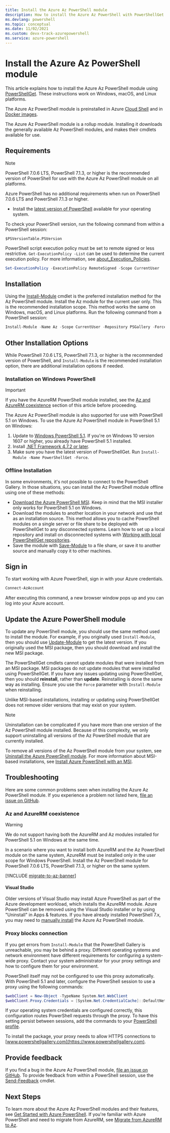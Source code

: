 ```yaml
---
title: Install the Azure Az PowerShell module
description: How to install the Azure Az PowerShell with PowerShellGet
ms.devlang: powershell
ms.topic: conceptual
ms.date: 11/02/2021
ms.custom: devx-track-azurepowershell
ms.service: azure-powershell
---
```


# Install the Azure Az PowerShell module

This article explains how to install the Azure Az PowerShell module using
[PowerShellGet](/powershell/scripting/gallery/installing-psget). These instructions work on Windows,
macOS, and Linux platforms.

The Azure Az PowerShell module is preinstalled in Azure
[Cloud Shell](/azure/cloud-shell/overview) and in [Docker images](azureps-in-docker.md).

The Azure Az PowerShell module is a rollup module. Installing it downloads the generally available
Az PowerShell modules, and makes their cmdlets available for use.

## Requirements

> [!NOTE]
> PowerShell 7.0.6 LTS, PowerShell 7.1.3, or higher is the recommended version of PowerShell for
> use with the Azure Az PowerShell module on all platforms.

Azure PowerShell has no additional requirements when run on PowerShell 7.0.6 LTS and PowerShell
7.1.3 or higher.

- Install the
 [latest version of PowerShell](/powershell/scripting/install/installing-powershell) available for
 your operating system.

To check your PowerShell version, run the following command from within a PowerShell session:

```azurepowershell
$PSVersionTable.PSVersion
```

PowerShell script execution policy must be set to remote signed or less restrictive.
`Get-ExecutionPolicy -List` can be used to determine the current execution policy. For more
information, see
[about_Execution_Policies](/powershell/module/microsoft.powershell.core/about/about_execution_policies).

```powershell
Set-ExecutionPolicy -ExecutionPolicy RemoteSigned -Scope CurrentUser
```

## Installation

Using the [Install-Module](/powershell/module/powershellget/install-module) cmdlet is the preferred
installation method for the Az PowerShell module. Install the Az module for the current user only.
This is the recommended installation scope. This method works the same on Windows, macOS, and Linux
platforms. Run the following command from a PowerShell session:

```powershell
Install-Module -Name Az -Scope CurrentUser -Repository PSGallery -Force
```

## Other Installation Options

While PowerShell 7.0.6 LTS, PowerShell 7.1.3, or higher is the recommended version of PowerShell,
and `Install-Module` is the recommended installation option, there are additional installation
options if needed.

### Installation on Windows PowerShell

> [!IMPORTANT]
> If you have the AzureRM PowerShell module installed, see the
> [Az and AzureRM coexistence](install-az-ps.md#az-and-azurerm-coexistence) section of this article
> before proceeding.

The Azure Az PowerShell module is also supported for use with PowerShell 5.1 on Windows. To use the
Azure Az PowerShell module in PowerShell 5.1 on Windows:

1. Update to
   [Windows PowerShell 5.1](/powershell/scripting/windows-powershell/install/installing-windows-powershell#upgrading-existing-windows-powershell).
   If you're on Windows 10 version 1607 or higher, you already have PowerShell 5.1 installed.
2. Install [.NET Framework 4.7.2 or later](/dotnet/framework/install).
3. Make sure you have the latest version of PowerShellGet. Run `Install-Module -Name PowerShellGet -Force`.

### Offline Installation

In some environments, it's not possible to connect to the PowerShell Gallery. In those situations,
you can install the Az PowerShell module offline using one of these methods:

- [Download the Azure PowerShell MSI](install-az-ps-msi.md). Keep in mind that the MSI installer
  only works for PowerShell 5.1 on Windows.
- Download the modules to another location in your network and use that as an installation source.
  This method allows you to cache PowerShell modules on a single server or file share to be deployed
  with PowerShellGet to any disconnected systems. Learn how to set up a local repository and install
  on disconnected systems with
  [Working with local PowerShellGet repositories](/powershell/scripting/gallery/how-to/working-with-local-psrepositories).
- Save the module with [Save-Module](/powershell/module/PowershellGet/Save-Module) to a file share,
  or save it to another source and manually copy it to other machines.

## Sign in

To start working with Azure PowerShell, sign in with your Azure credentials.

```powershell
Connect-AzAccount
```

After executing this command, a new browser window pops up and you can log into your Azure account.

## Update the Azure PowerShell module

To update any PowerShell module, you should use the same method used to install the module. For
example, if you originally used `Install-Module`, then you should use
[Update-Module](/powershell/module/powershellget/update-module) to get the latest version. If you
originally used the MSI package, then you should download and install the new MSI package.

The PowerShellGet cmdlets cannot update modules that were installed from an MSI package. MSI
packages do not update modules that were installed using PowerShellGet. If you have any issues
updating using PowerShellGet, then you should **reinstall**, rather than **update**. Reinstalling is
done the same way as installing. Ensure you use the `Force` parameter with `Install-Module` when
reinstalling.

Unlike MSI-based installations, installing or updating using PowerShellGet does not remove older
versions that may exist on your system.

> [!NOTE]
> Uninstallation can be complicated if you have more than one version of the Az PowerShell module
> installed. Because of this complexity, we only support uninstalling all versions of the Az
> PowerShell module that are currently installed.

To remove all versions of the Az PowerShell module from your system, see
[Uninstall the Azure PowerShell module](uninstall-az-ps.md). For more information about MSI-based
installations, see [Install Azure PowerShell with an MSI](install-az-ps-msi.md).

## Troubleshooting

Here are some common problems seen when installing the Azure Az PowerShell module. If you experience
a problem not listed here,
[file an issue on GitHub](https://github.com/azure/azure-powershell/issues).

### Az and AzureRM coexistence

> [!WARNING]
> We do not support having both the AzureRM and Az modules installed for PowerShell 5.1 on Windows
> at the same time.

In a scenario where you want to install both AzureRM and the Az PowerShell module on the same
system, AzureRM must be installed only in the user scope for Windows PowerShell. Install the Az
PowerShell module for PowerShell 7.0.6 LTS, PowerShell 7.1.3, or higher on the same system.

[!INCLUDE [migrate-to-az-banner](../../includes/migrate-to-az-banner.md)]

#### Visual Studio

Older versions of Visual Studio may install Azure PowerShell as part of the Azure development
workload, which installs the AzureRM module. Azure PowerShell can be removed using the Visual Studio
installer or by using "Uninstall" in Apps & features. If you have already installed PowerShell 7.x,
you may need to [manually install](install-az-ps.md#installation) the Azure Az PowerShell module.

### Proxy blocks connection

If you get errors from `Install-Module` that the PowerShell Gallery is unreachable, you may be
behind a proxy. Different operating systems and network environment have different requirements for
configuring a system-wide proxy. Contact your system administrator for your proxy settings and how
to configure them for your environment.

PowerShell itself may not be configured to use this proxy automatically. With PowerShell 5.1 and
later, configure the PowerShell session to use a proxy using the following commands:

```powershell
$webClient = New-Object -TypeName System.Net.WebClient
$webClient.Proxy.Credentials = [System.Net.CredentialCache]::DefaultNetworkCredentials
```

If your operating system credentials are configured correctly, this configuration routes PowerShell
requests through the proxy. To have this setting persist between sessions, add the commands to your
[PowerShell profile](/powershell/module/microsoft.powershell.core/about/about_profiles).

To install the package, your proxy needs to allow HTTPS connections to [www.powershellgallery.com](https://www.powershellgallery.com).

## Provide feedback

If you find a bug in the Azure Az PowerShell module,
[file an issue on GitHub](https://github.com/Azure/azure-powershell/issues). To provide feedback
from within a PowerShell session, use the
[Send-Feedback](/powershell/module/az.accounts/send-feedback) cmdlet.

## Next Steps

To learn more about the Azure Az PowerShell modules and their features, see
[Get Started with Azure PowerShell](get-started-azureps.md). If you're familiar with Azure
PowerShell and need to migrate from AzureRM, see
[Migrate from AzureRM to Az](migrate-from-azurerm-to-az.md).
